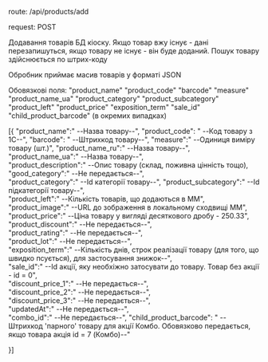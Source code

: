 route: /api/products/add

request: POST

Додавання товарів БД кіоску. Якщо товар вжу існує - дані перезапишуться, якщо товару не існує - він буде доданий.
Пошук товару здійснюється по штрих-коду

Обробник приймає масив товарів у форматі JSON

Обовязкові поля: 
"product_name" 
"product_code"
"barcode"
"measure"
"product_name_ua"
"product_category"
"product_subcategory"
"product_left"
"product_price"
"exposition_term"
"sale_id"
"child_product_barcode" (в окремих випадках)

[{
  "product_name":"<String> --Назва товару--",
  "product_code":  "<String> --Код товару з 1С--", 
  "barcode": "<String> --Штрихкод товару--",
  "measure":"<String> --Одиниця виміру товару (шт.)",
  "product_name_ru":"<String> --Назва товару--",                                        
  "product_name_ua":"<String> --Назва товару--",                                     
  "product_description":"<String> --Опис товару (склад, поживна цінність тощо),                                    
  "good_category":"<String> --Не передається--",                                          
  "product_category":"<Int> --Id категорії товару--", 
  "product_subcategory":"<Int> --Id підкатегорії товару--",     
  "product_left":"<float> --Кількість товарів, що додаються в ММ",  
  "product_image":"<String> --URL до зображення в локальному сходвищі ММ",
  "product_price":"<float> --Ціна товару у вигляді десяткового дробу - 250.33",                                         
  "product_discount":"<float> --Не передається--",                                       
  "product_rating":"<float> --Не передається--",                                        
  "product_lot":"<Int> --Не передається--",                                            
  "exposition_term":"<Int> --Кількість днів, строк реалізації товару (для того, що швидко псується), для застосування знижок--",                                      
  "sale_id":"<Int> --Id акції, яку необхіжно затосувати до товару. Товар без акції - id = 0",                                                
  "discount_price_1":"<float> --Не передається--",                                      
  "discount_price_2":"<float> --Не передається--",                                       
  "discount_price_3":"<float> --Не передається--",                                       
  "updatedAt":"<DateTime> --Не передається--",                                              
  "combo_id":"<Int> --Не передається--",
  "child_product_barcode": "<String> --Штрихкод 'парного' товару для акції Комбо. Обовязково передається, якщо товара акція id = 7 (Комбо)--"                                           
  
}]